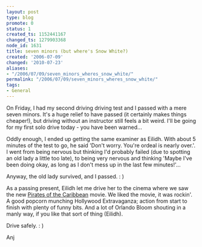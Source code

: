 ```yaml
---
layout: post
type: blog
promote: 0
status: 1
created_ts: 1152441167
changed_ts: 1279903368
node_id: 1631
title: seven minors (but where's Snow White?)
created: '2006-07-09'
changed: '2010-07-23'
aliases:
- "/2006/07/09/seven_minors_wheres_snow_white/"
permalink: "/2006/07/09/seven_minors_wheres_snow_white/"
tags:
- General
---
```

On Friday, I had my second driving driving test and I passed with a mere seven minors.  It's a huge relief to have passed (it certainly makes things cheaper!), but driving without an instructor still feels a bit weird. I'll be going for my first solo drive today - you have been warned...
<!--break-->
Oddly enough, I ended up getting the same examiner as Eilidh.  With about 5 minutes of the test to go, he said 'Don't worry.  You're ordeal is nearly over.'.  I went from being nervous but thinking I'd probably failed (due to spotting an old lady a little too late), to being very nervous and thinking 'Maybe I've been doing okay, as long as I don't mess up in the last few minutes!'...

Anyway, the old lady survived, and I passed.  : )

As a passing present, Eilidh let me drive her to the cinema where we saw the new [Pirates of the Caribbean](http://disney.go.com/disneypictures/pirates/) movie. We liked the movie, it was rockin'.  A good popcorn munching Hollywood Extravaganza; action from start to finish with plenty of funny bits.  And a lot of Orlando Bloom shouting in a manly way, if you like that sort of thing (Eilidh).

Drive safely. : )

Anj
